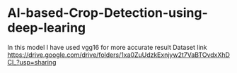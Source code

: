 # AI-based-Crop-Detection-using-deep-learing
In this model I have used vgg16 for more accurate result
Dataset link https://drive.google.com/drive/folders/1xa0ZuUdzkExnjyw2t7VaBTOvdxXhDCI_?usp=sharing
